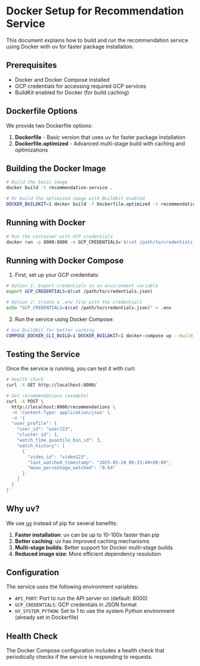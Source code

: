 # Docker Setup for Recommendation Service

This document explains how to build and run the recommendation service using Docker with uv for faster package installation.

## Prerequisites

- Docker and Docker Compose installed
- GCP credentials for accessing required GCP services
- BuildKit enabled for Docker (for build caching)

## Dockerfile Options

We provide two Dockerfile options:

1. **Dockerfile** - Basic version that uses uv for faster package installation
2. **Dockerfile.optimized** - Advanced multi-stage build with caching and optimizations

## Building the Docker Image

```bash
# Build the basic image
docker build -t recommendation-service .

# Or build the optimized image with BuildKit enabled
DOCKER_BUILDKIT=1 docker build -f Dockerfile.optimized -t recommendation-service .
```

## Running with Docker

```bash
# Run the container with GCP credentials
docker run -p 8000:8000 -e GCP_CREDENTIALS='$(cat /path/to/credentials.json)' recommendation-service
```

## Running with Docker Compose

1. First, set up your GCP credentials:

```bash
# Option 1: Export credentials as an environment variable
export GCP_CREDENTIALS=$(cat /path/to/credentials.json)

# Option 2: Create a .env file with the credentials
echo "GCP_CREDENTIALS=$(cat /path/to/credentials.json)" > .env
```

2. Run the service using Docker Compose:

```bash
# Use BuildKit for better caching
COMPOSE_DOCKER_CLI_BUILD=1 DOCKER_BUILDKIT=1 docker-compose up --build
```

## Testing the Service

Once the service is running, you can test it with curl:

```bash
# Health check
curl -X GET http://localhost:8000/

# Get recommendations (example)
curl -X POST \
  http://localhost:8000/recommendations \
  -H 'Content-Type: application/json' \
  -d '{
  "user_profile": {
    "user_id": "user123",
    "cluster_id": 1,
    "watch_time_quantile_bin_id": 3,
    "watch_history": [
      {
        "video_id": "video123",
        "last_watched_timestamp": "2025-05-28 06:33:40+00:00",
        "mean_percentage_watched": "0.64"
      }
    ]
  }
}'
```

## Why uv?

We use [uv](https://github.com/astral-sh/uv) instead of pip for several benefits:

1. **Faster installation**: uv can be up to 10-100x faster than pip
2. **Better caching**: uv has improved caching mechanisms
3. **Multi-stage builds**: Better support for Docker multi-stage builds
4. **Reduced image size**: More efficient dependency resolution

## Configuration

The service uses the following environment variables:

- `API_PORT`: Port to run the API server on (default: 8000)
- `GCP_CREDENTIALS`: GCP credentials in JSON format
- `UV_SYSTEM_PYTHON`: Set to 1 to use the system Python environment (already set in Dockerfile)

## Health Check

The Docker Compose configuration includes a health check that periodically checks if the service is responding to requests.